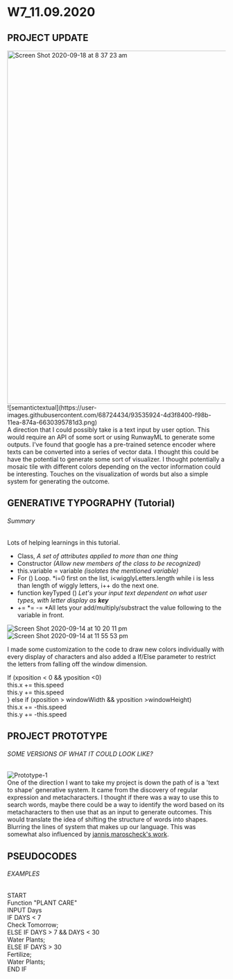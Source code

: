 # W7_11.09.2020

## PROJECT UPDATE
<img width="814" alt="Screen Shot 2020-09-18 at 8 37 23 am" src="https://user-images.githubusercontent.com/68724434/93535399-36e4f880-f98a-11ea-9b5e-a0141754ce21.png">
</br> 
![semantictextual](https://user-images.githubusercontent.com/68724434/93535924-4d3f8400-f98b-11ea-874a-6630395781d3.png)
</br>
A direction that I could possibly take is a text input by user option. This would require an API of some sort or using RunwayML to generate some outputs. I've found that google has a pre-trained setence encoder where texts can be converted into a series of vector data. I thought this could be have the potential to generate some sort of visualizer. I thought potentially a mosaic tile with different colors depending on the vector information could be interesting. Touches on the visualization of words but also a simple system for generating the outcome.</br>

## GENERATIVE TYPOGRAPHY (Tutorial)

###### Summary

Lots of helping learnings in this tutorial. </br>
* Class, *A set of attributes applied to more than one thing*
* Constructor *(Allow new members of the class to be recognized)*
* this.variable = variable *(isolates the mentioned variable)*
* For () Loop. *i=0 first on the list, i<wigglyLetters.length while i is less than length of wiggly letters, i++ do the next one.
* function keyTyped () *Let's your input text dependent on what user types, with letter display as **key***
* += *= -= *All lets your add/multiply/substract the value following to the variable in front.

![Screen Shot 2020-09-14 at 10 20 11 pm](https://user-images.githubusercontent.com/68724434/93153948-c6e63080-f745-11ea-9b94-5a5cb65a3109.png)</br>
![Screen Shot 2020-09-14 at 11 55 53 pm](https://user-images.githubusercontent.com/68724434/93153966-d2d1f280-f745-11ea-84ad-3d38f4f366f6.png)

I made some customization to the code to draw new colors individually with every display of characters and also added a If/Else parameter to restrict the letters from falling off the window dimension.

If (xposition < 0 && yposition <0)</br>
  this.x += this.speed</br>
  this.y += this.speed</br>
} else if (xposition > windowWidth && yposition >windowHeight)</br>
  this.x += -this.speed</br>
  this.y += -this.speed</br>


## PROJECT PROTOTYPE
###### SOME VERSIONS OF WHAT IT COULD LOOK LIKE?
![Prototype-1](https://user-images.githubusercontent.com/68724434/93170351-759c6800-f76a-11ea-81af-bd13054d08c3.gif)</br>
One of the direction I want to take my project is down the path of is a 'text to shape' generative system. It came from the discovery of regular expression and metacharacters. I thought if there was a way to use this to search words, maybe there could be a way to identify the word based on its metacharacters to then use that as an input to generate outcomes. This would translate the idea of shifting the structure of words into shapes. Blurring the lines of system that makes up our language. This was somewhat also influenced by [jannis maroscheck's work](https://github.com/mikewlam/S2A/tree/master/WK3). </br>




## PSEUDOCODES
###### EXAMPLES

START</br>
Function "PLANT CARE"</br>
INPUT Days</br>
IF DAYS < 7</br>
  Check Tomorrow;</br>
ELSE IF DAYS > 7 && DAYS < 30</br>
  Water Plants;</br>
ELSE IF DAYS > 30</br>
  Fertilize;</br>
  Water Plants;</br>
END IF</br>





